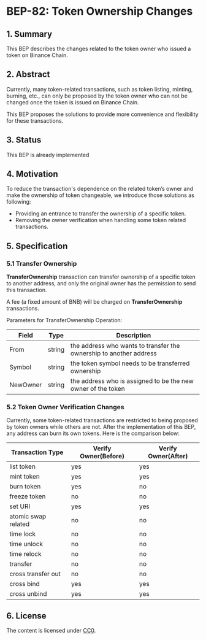 # BEP-82: Token Ownership Changes

## 1. Summary
This BEP describes the changes related to the token owner who issued a token on Binance Chain.

## 2. Abstract
Currently, many token-related transactions, such as token listing, minting, burning, etc., can only be proposed by the token owner who can not be changed once the token is issued on Binance Chain.

This BEP proposes the solutions to provide more convenience and flexibility for these transactions.

## 3. Status
This BEP is already implemented

## 4. Motivation
To reduce the transaction's dependence on the related token’s owner and make the ownership of token changeable, we introduce those solutions as following:
- Providing an entrance to transfer the ownership of a specific token.
- Removing the owner verification when handling some token related transactions.

## 5. Specification
### 5.1 Transfer Ownership
**TransferOwnership** transaction can transfer ownership of a specific token to another address, and only the original owner has the permission to send this transaction.

A fee (a fixed amount of BNB) will be charged on **TransferOwnership** transactions.

Parameters for TransferOwnership Operation:

|     **Field**       | **Type**    |    **Description**        |
| ------------------- | ----------- | ------------------------  |
| From                | string      | the address who wants to transfer the ownership to another address |
| Symbol              | string      | the token symbol needs to be transferred ownership |
| NewOwner            | string      | the address who is assigned to be the new owner of the token |

### 5.2 Token Owner Verification Changes
Currently, some token-related transactions are restricted to being proposed by token owners while others are not.  After the implementation of this BEP, any address can burn its own tokens. Here is the comparison below:

|    **Transaction Type**   |  **Verify Owner(Before)** |  **Verify Owner(After)**  |
| ------------------------- | ------------------------- |---------------------------|
| list token                | yes                       | yes                       |
| mint token                | yes                       | yes                       |
| burn token                | yes                       | no                        |
| freeze token              | no                        | no                        |
| set URI                   | yes                       | yes                       |
| atomic swap related       | no                        | no                        |
| time lock                 | no                        | no                        |
| time unlock               | no                        | no                        |
| time relock               | no                        | no                        |
| transfer                  | no                        | no                        |
| cross transfer out        | no                        | no                        |
| cross bind                | yes                       | yes                       |
| cross unbind              | yes                       | yes                       |


## 6. License
The content is licensed under [CC0](https://creativecommons.org/publicdomain/zero/1.0/).

